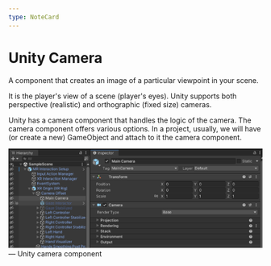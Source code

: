 ```yaml
---
type: NoteCard
---
```


# Unity Camera

A component that creates an image of a particular viewpoint in your scene.

It is the player's view of a scene (player's eyes). Unity supports both perspective (realistic) and orthographic (fixed size) cameras.

Unity has a camera component that handles the logic of the camera. The camera component offers various options. In a project, usually, we will have (or create a new) GameObject and attach to it the camera component.

![{width=281,height=auto}](../attachments/camera.png)— Unity camera component
